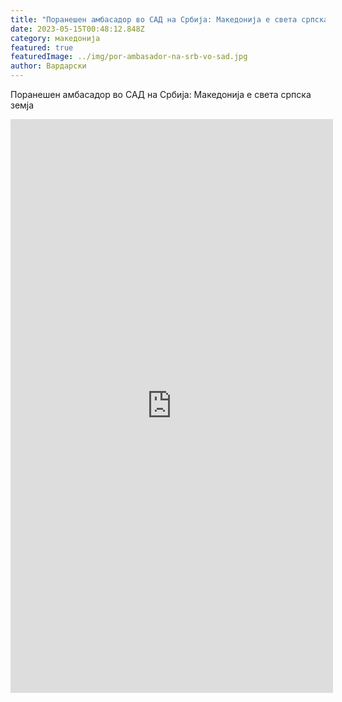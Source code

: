 ```yaml
---
title: "Поранешен амбасадор во САД на Србија: Македонија е света српска земја"
date: 2023-05-15T00:48:12.848Z
category: македонија
featured: true
featuredImage: ../img/por-ambasador-na-srb-vo-sad.jpg
author: Вардарски
---
```

Поранешен амбасадор во САД на Србија: Македонија е света српска земја

<iframe width="516" height="918" src="https://www.youtube.com/embed/3Gr56rErajo" title="Српски историчар: Македонија е света српска земја" frameborder="0" allow="accelerometer; autoplay; clipboard-write; encrypted-media; gyroscope; picture-in-picture; web-share" allowfullscreen></iframe>